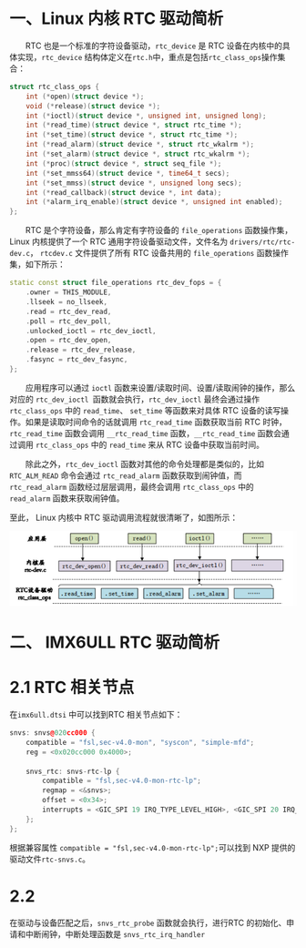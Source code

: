 
# 一、Linux 内核 RTC 驱动简析
&emsp;&emsp;RTC 也是一个标准的字符设备驱动，`rtc_device` 是 RTC 设备在内核中的具体实现，`rtc_device` 结构体定义在`rtc.h`中，重点是包括`rtc_class_ops`操作集合：
```cpp
struct rtc_class_ops {
	int (*open)(struct device *);
	void (*release)(struct device *);
	int (*ioctl)(struct device *, unsigned int, unsigned long);
	int (*read_time)(struct device *, struct rtc_time *);
	int (*set_time)(struct device *, struct rtc_time *);
	int (*read_alarm)(struct device *, struct rtc_wkalrm *);
	int (*set_alarm)(struct device *, struct rtc_wkalrm *);
	int (*proc)(struct device *, struct seq_file *);
	int (*set_mmss64)(struct device *, time64_t secs);
	int (*set_mmss)(struct device *, unsigned long secs);
	int (*read_callback)(struct device *, int data);
	int (*alarm_irq_enable)(struct device *, unsigned int enabled);
};
```
&emsp;&emsp;RTC 是个字符设备，那么肯定有字符设备的 `file_operations` 函数操作集， Linux 内核提供了一个 RTC 通用字符设备驱动文件，文件名为 `drivers/rtc/rtc-dev.c`， `rtcdev.c` 文件提供了所有 RTC 设备共用的 `file_operations` 函数操作集，如下所示：
```cpp
static const struct file_operations rtc_dev_fops = {  
	.owner = THIS_MODULE,  
	.llseek = no_llseek,  
	.read = rtc_dev_read,  
	.poll = rtc_dev_poll,  
	.unlocked_ioctl = rtc_dev_ioctl,  
	.open = rtc_dev_open,  
	.release = rtc_dev_release,  
	.fasync = rtc_dev_fasync,  
};
```
&emsp;&emsp;应用程序可以通过 `ioctl` 函数来设置/读取时间、设置/读取闹钟的操作，那么对应的 `rtc_dev_ioctl `函数就会执行，`rtc_dev_ioctl` 最终会通过操作 `rtc_class_ops` 中的 `read_time`、 `set_time` 等函数来对具体 RTC 设备的读写操作。如果是读取时间命令的话就调用 `rtc_read_time` 函数获取当前 RTC 时钟，`rtc_read_time` 函数会调用 `__rtc_read_time` 函数，`__rtc_read_time` 函数会通过调用 `rtc_class_ops` 中的 `read_time` 来从 RTC 设备中获取当前时间。

&emsp;&emsp;除此之外，`rtc_dev_ioctl` 函数对其他的命令处理都是类似的，比如 `RTC_ALM_READ` 命令会通过 `rtc_read_alarm` 函数获取到闹钟值，而 `rtc_read_alarm` 函数经过层层调用，最终会调用 `rtc_class_ops` 中的 `read_alarm` 函数来获取闹钟值。

至此， Linux 内核中 RTC 驱动调用流程就很清晰了，如图所示：

![输入图片说明](/imgs/2025-07-13/pR3XMdpbBVzJ0nHZ.png)







# 二、 IMX6ULL  RTC 驱动简析
# 2.1 RTC 相关节点
在`imx6ull.dtsi` 中可以找到RTC 相关节点如下：
```cpp
snvs: snvs@020cc000 {
	compatible = "fsl,sec-v4.0-mon", "syscon", "simple-mfd";
	reg = <0x020cc000 0x4000>;

	snvs_rtc: snvs-rtc-lp {
		compatible = "fsl,sec-v4.0-mon-rtc-lp";
		regmap = <&snvs>;
		offset = <0x34>;
		interrupts = <GIC_SPI 19 IRQ_TYPE_LEVEL_HIGH>, <GIC_SPI 20 IRQ_TYPE_LEVEL_HIGH>;
	};
};
```
根据兼容属性 `compatible = "fsl,sec-v4.0-mon-rtc-lp";`可以找到 NXP 提供的驱动文件`rtc-snvs.c`。

# 2.2 
在驱动与设备匹配之后，`snvs_rtc_probe` 函数就会执行，进行RTC 的初始化、申请和中断闹钟，中断处理函数是 `snvs_rtc_irq_handler`
<!--stackedit_data:
eyJoaXN0b3J5IjpbLTY3MjYyNzUxNSwxNDkyMjg4NDg5LDIwNT
g1NzgyMjgsLTE1MDY2MDkzMzNdfQ==
-->